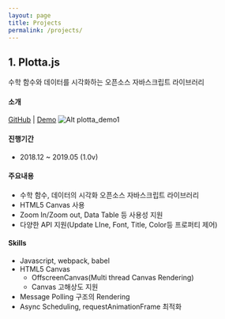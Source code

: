 ```yaml
---
layout: page
title: Projects
permalink: /projects/
---
```


## 1. Plotta.js

수학 함수와 데이터를 시각화하는 오픈소스 자바스크립트 라이브러리

#### 소개

[GitHub](https://github.com/iamsjy17/Plotta.js) | [Demo](https://iamsjy17.github.io/plotta.js-page/)
![Alt plotta_demo1](/assets/img/project/plotta_demo1.gif)

#### 진행기간

- 2018.12 ~ 2019.05 (1.0v)

#### 주요내용

- 수학 함수, 데이터의 시각화 오픈소스 자바스크립트 라이브러리
- HTML5 Canvas 사용
- Zoom In/Zoom out, Data Table 등 사용성 지원
- 다양한 API 지원(Update LIne, Font, Title, Color등 프로퍼티 제어)

#### Skills

- Javascript, webpack, babel
- HTML5 Canvas
  - OffscreenCanvas(Multi thread Canvas Rendering)
  - Canvas 고해상도 지원
- Message Polling 구조의 Rendering
- Async Scheduling, requestAnimationFrame 최적화

